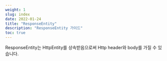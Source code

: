 ```yaml
---
weight: 1
slug: index
date: 2022-01-24
title: "ResponseEntity"
description: "ResponseEntity 가이드"
toc: true
---
```



ResponseEntity는 HttpEntity를 상속받음으로써 Http header와 body를 가질 수 있습니다.

